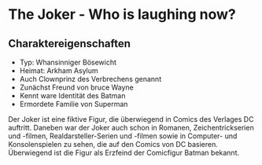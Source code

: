 
# The Joker - Who is laughing now?

## Charaktereigenschaften

* Typ: Whansinniger Bösewicht
* Heimat: Arkham Asylum
* Auch Clownprinz des Verbrechens genannt
* Zunächst Freund von bruce Wayne
* Kennt ware Identität des Batman
* Ermordete Familie von Superman

Der Joker ist eine fiktive Figur, die überwiegend in Comics des Verlages DC auftritt. 
Daneben war der Joker auch schon in Romanen, Zeichentrickserien und -filmen, Realdarsteller-Serien und -filmen sowie in Computer- und Konsolenspielen zu sehen, die auf den Comics von DC basieren. 
Überwiegend ist die Figur als Erzfeind der Comicfigur Batman bekannt. 